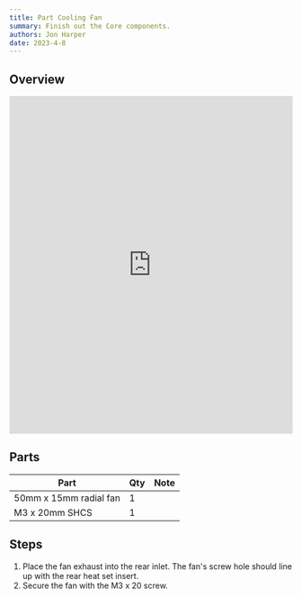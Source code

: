 ```yaml
---
title: Part Cooling Fan
summary: Finish out the Core components.
authors: Jon Harper
date: 2023-4-8
---
```


## Overview

<iframe src="https://jon-harper.github.io/E34M1/assets/vid/rear.mp4" frameborder="0" width="100%" height="600px" allowfullscreen></iframe>

## Parts

| Part | Qty | Note |
|---|---|---|
| 50mm x 15mm radial fan | 1 | |
| M3 x 20mm SHCS | 1 | |

## Steps

1. Place the fan exhaust into the rear inlet. The fan's screw hole should line up with the rear heat set insert.
2. Secure the fan with the M3 x 20 screw.